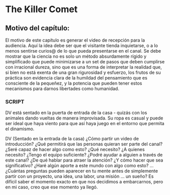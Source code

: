 # The Killer Comet
## Motivo del capítulo:

El motivo de este capítulo es generar el video de recepción para la audiencia. Aquí la idea debe ser que el visitante tienda inquietarse, o a lo menos sentirse curios@ de lo que pueda presentarse en el canal. Se debe mostrar que la ciencia no es solo un método absurdamente rígido y simplificado que puede minimizarse a un set de pasos que deben cumplirse con irracional dureza, sino que es una forma de interpretar la realidad que, si bien no está exenta de una gran rigurosidad y esfuerzo, los frutos de su práctica son evidencia clara de la humildad del pensamiento que es consciente de la pequeñez, y la potencia que pueden tener estos mecanismos para darnos libertades como humanidad.

### SCRIPT
DV está sentado en la puerta de entrada de la casa - quizás con
los animales dando vueltas de manera improvisada. Su ropa es
casual y puede ser ideal que haya viento para que así haya juego
en el entorno que permita el dinamismo.

DV
(Sentado en la entrada de la casa)
¿Cómo partir un video de introducción? ¿Qué
permitirá que las personas quieran ser parte
del canal? ¿Seré capaz de hacer algo como
esto? ¿Qué necesito? ¿A quienes necesito?
¿Tengo el equipo suficiente? ¿Podré ayudar a
alguien a través de este canal? ¿De qué
hablar para atraer la atención? ¿Y cómo
hacer que sea significativo? ¿Haré algún
aporte a este mundo con algo como esto? ...
¿Cuántas preguntas pueden aparecer en tu
mente antes de simplemente partir con un
proyecto, una idea, una labor, una misión ...
un sueño? Es difícil saber el momento exacto
en que nos decidimos a embarcarnos, pero en
mi caso, creo que ese momento ya llegó.
